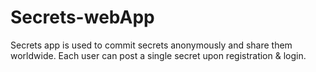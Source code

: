 # Secrets-webApp
Secrets app is used to commit secrets anonymously and share them worldwide. Each user can post a single secret upon registration &amp; login.
